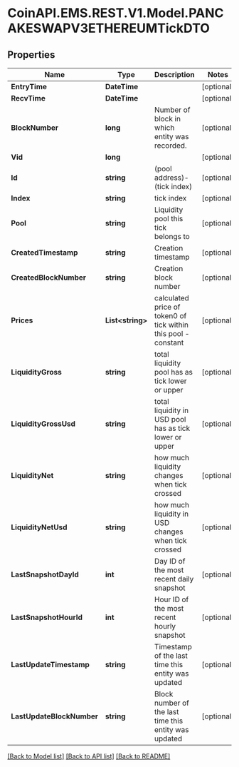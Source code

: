 
# CoinAPI.EMS.REST.V1.Model.PANCAKESWAPV3ETHEREUMTickDTO

## Properties

Name | Type | Description | Notes
------------ | ------------- | ------------- | -------------
**EntryTime** | **DateTime** |  | [optional] 
**RecvTime** | **DateTime** |  | [optional] 
**BlockNumber** | **long** | Number of block in which entity was recorded. | [optional] 
**Vid** | **long** |  | [optional] 
**Id** | **string** | (pool address)-(tick index) | [optional] 
**Index** | **string** | tick index | [optional] 
**Pool** | **string** | Liquidity pool this tick belongs to | [optional] 
**CreatedTimestamp** | **string** | Creation timestamp | [optional] 
**CreatedBlockNumber** | **string** | Creation block number | [optional] 
**Prices** | **List&lt;string&gt;** | calculated price of token0 of tick within this pool - constant | [optional] 
**LiquidityGross** | **string** | total liquidity pool has as tick lower or upper | [optional] 
**LiquidityGrossUsd** | **string** | total liquidity in USD pool has as tick lower or upper | [optional] 
**LiquidityNet** | **string** | how much liquidity changes when tick crossed | [optional] 
**LiquidityNetUsd** | **string** | how much liquidity in USD changes when tick crossed | [optional] 
**LastSnapshotDayId** | **int** | Day ID of the most recent daily snapshot | [optional] 
**LastSnapshotHourId** | **int** | Hour ID of the most recent hourly snapshot | [optional] 
**LastUpdateTimestamp** | **string** | Timestamp of the last time this entity was updated | [optional] 
**LastUpdateBlockNumber** | **string** | Block number of the last time this entity was updated | [optional] 

[[Back to Model list]](../README.md#documentation-for-models)
[[Back to API list]](../README.md#documentation-for-api-endpoints)
[[Back to README]](../README.md)

